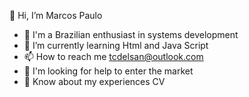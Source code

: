    👋 Hi, I’m Marcos Paulo
- 👀 I'm a Brazilian enthusiast in systems development
- 🌱 I’m currently learning Html and Java Script
- 📫 How to reach me tcdelsan@outlook.com
- 🤝 I'm looking for help to enter the market
- 📄 Know about my experiences CV
